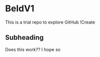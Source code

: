 # BeldV1
This is a trial repo to explore GitHub
!Create  

## Subheading
Does this work??
I hope so
